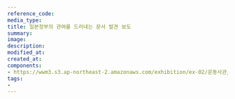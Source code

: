 ```yaml
---
reference_code:
media_type:
title: 일본정부의 관여를 드러내는 문서 발견 보도
summary:
image:
description:
modified_at:
created_at:
components:
- https://wwm3.s3.ap-northeast-2.amazonaws.com/exhibition/ex-02/운동사관/침묵을깨트리다/일본정부의+관여를+드러내는+문서+발견+보도.JPG
tags:
-
---
```

